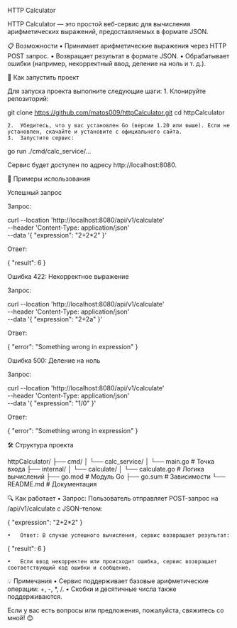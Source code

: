 

HTTP Calculator

HTTP Calculator — это простой веб-сервис для вычисления арифметических выражений, предоставляемых в формате JSON.

📋 Возможности
	•	Принимает арифметические выражения через HTTP POST запрос.
	•	Возвращает результат в формате JSON.
	•	Обрабатывает ошибки (например, некорректный ввод, деление на ноль и т. д.).

🚀 Как запустить проект

Для запуска проекта выполните следующие шаги:
	1.	Клонируйте репозиторий:

git clone https://github.com/matos009/httpCalculator.git
cd httpCalculator


	2.	Убедитесь, что у вас установлен Go (версии 1.20 или выше). Если не установлен, скачайте и установите с официального сайта.
	3.	Запустите сервис:

go run ./cmd/calc_service/...



Сервис будет доступен по адресу http://localhost:8080.

📖 Примеры использования

Успешный запрос

Запрос:

curl --location 'http://localhost:8080/api/v1/calculate' \
--header 'Content-Type: application/json' \
--data '{
  "expression": "2+2*2"
}'

Ответ:

{
  "result": 6
}

Ошибка 422: Некорректное выражение

Запрос:

curl --location 'http://localhost:8080/api/v1/calculate' \
--header 'Content-Type: application/json' \
--data '{
  "expression": "2+2a"
}'

Ответ:

{
  "error": "Something wrong in expression"
}

Ошибка 500: Деление на ноль

Запрос:

curl --location 'http://localhost:8080/api/v1/calculate' \
--header 'Content-Type: application/json' \
--data '{
  "expression": "1/0"
}'

Ответ:

{
  "error": "Something wrong in expression"
}

🛠 Структура проекта

httpCalculator/
├── cmd/
│   └── calc_service/
│       └── main.go         # Точка входа
├── internal/
│   └── calculate/
│       └── calculate.go    # Логика вычислений
├── go.mod                  # Модуль Go
├── go.sum                  # Зависимости
└── README.md               # Документация

🔍 Как работает
	•	Запрос: Пользователь отправляет POST-запрос на /api/v1/calculate с JSON-телом:

{
  "expression": "2+2*2"
}


	•	Ответ: В случае успешного вычисления, сервис возвращает результат:

{
  "result": 6
}


	•	Если ввод некорректен или происходит ошибка, сервис возвращает соответствующий код ошибки и сообщение.

💡 Примечания
	•	Сервис поддерживает базовые арифметические операции: +, -, *, /.
	•	Скобки и десятичные числа также поддерживаются.

Если у вас есть вопросы или предложения, пожалуйста, свяжитесь со мной! 😊

